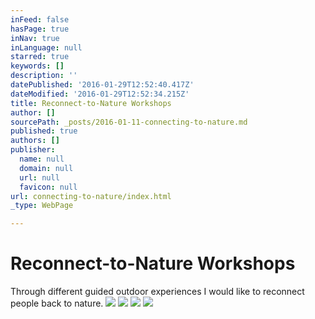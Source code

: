 ```yaml
---
inFeed: false
hasPage: true
inNav: true
inLanguage: null
starred: true
keywords: []
description: ''
datePublished: '2016-01-29T12:52:40.417Z'
dateModified: '2016-01-29T12:52:34.215Z'
title: Reconnect-to-Nature Workshops
author: []
sourcePath: _posts/2016-01-11-connecting-to-nature.md
published: true
authors: []
publisher:
  name: null
  domain: null
  url: null
  favicon: null
url: connecting-to-nature/index.html
_type: WebPage

---
```

# Reconnect-to-Nature Workshops

Through different guided outdoor experiences I would like to reconnect people back to nature. ![](https://the-grid-user-content.s3-us-west-2.amazonaws.com/005c636f-af41-46ce-9f86-16a5b55cbba9.jpg)
![](https://the-grid-user-content.s3-us-west-2.amazonaws.com/c081440d-40a1-472d-843e-99c80adc0be0.jpg)
![](https://the-grid-user-content.s3-us-west-2.amazonaws.com/1c2351b5-e59d-4a3f-9391-5ef3961376b8.jpg)
![](https://the-grid-user-content.s3-us-west-2.amazonaws.com/cb253c38-e978-48f9-845c-6cf80a48fc27.jpg)
